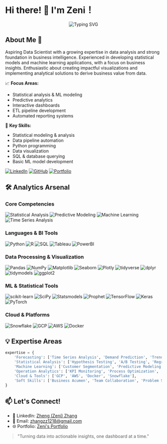 # Hi there! 👋 I'm Zeni！

<div align="center">
  <img src="https://readme-typing-svg.herokuapp.com?font=Fira+Code&pause=1000&color=6842C2&center=true&vCenter=true&width=435&lines=Data+Scientist/Analyt+|+BI+Developer" alt="Typing SVG" />
</div>

## About Me 🚀

Aspiring Data Scientist with a growing expertise in data analysis and strong foundation in business intelligence. Experienced in developing statistical models and machine learning applications, with a focus on business insights. Enthusiastic about creating impactful visualizations and implementing analytical solutions to derive business value from data.

📈 **Focus Areas:**
- Statistical analysis & ML modeling
- Predictive analytics
- Interactive dashboards
- ETL pipeline development
- Automated reporting systems

🎯 **Key Skills:**
- Statistical modeling & analysis
- Data pipeline automation
- Python programming 
- Data visualization
- SQL & database querying
- Basic ML model development

[![LinkedIn](https://img.shields.io/badge/LinkedIn-0077B5?style=for-the-badge&logo=linkedin&logoColor=white)](https://www.linkedin.com/in/zhangz128/)
[![GitHub](https://img.shields.io/badge/GitHub-100000?style=for-the-badge&logo=github&logoColor=white)](https://github.com/zhangz128)
[![Portfolio](https://img.shields.io/badge/Portfolio-4EA94B?style=for-the-badge&logo=codecademy&logoColor=white)](https://zhangz128.github.io/)


## 🛠️ Analytics Arsenal

### Core Competencies
![Statistical Analysis](https://img.shields.io/badge/Statistical%20Analysis-5C2D91?style=for-the-badge&logo=microsoft-analytics&logoColor=white)
![Predictive Modeling](https://img.shields.io/badge/Predictive%20Modeling-FF6F00?style=for-the-badge&logo=tensorflow&logoColor=white)
![Machine Learning](https://img.shields.io/badge/Machine%20Learning-F7931E?style=for-the-badge&logo=scikit-learn&logoColor=white)
![Time Series Analysis](https://img.shields.io/badge/Time%20Series-013243?style=for-the-badge&logo=numpy&logoColor=white)

### Languages & BI Tools
![Python](https://img.shields.io/badge/Python-3776AB?style=for-the-badge&logo=python&logoColor=white)
![R](https://img.shields.io/badge/R-276DC3?style=for-the-badge&logo=r&logoColor=white)
![SQL](https://img.shields.io/badge/SQL-4479A1?style=for-the-badge&logo=mysql&logoColor=white)
![Tableau](https://img.shields.io/badge/Tableau-E97627?style=for-the-badge&logo=tableau&logoColor=white)
![PowerBI](https://img.shields.io/badge/PowerBI-F2C811?style=for-the-badge&logo=power-bi&logoColor=black)

### Data Processing & Visualization
![Pandas](https://img.shields.io/badge/Pandas-150458?style=for-the-badge&logo=pandas&logoColor=white)
![NumPy](https://img.shields.io/badge/NumPy-013243?style=for-the-badge&logo=numpy&logoColor=white)
![Matplotlib](https://img.shields.io/badge/Matplotlib-11557c?style=for-the-badge&logo=python&logoColor=white)
![Seaborn](https://img.shields.io/badge/Seaborn-7DB0BC?style=for-the-badge&logo=python&logoColor=white)
![Plotly](https://img.shields.io/badge/Plotly-3F4F75?style=for-the-badge&logo=plotly&logoColor=white)
![tidyverse](https://img.shields.io/badge/tidyverse-1A162D?style=for-the-badge&logo=r&logoColor=white)
![dplyr](https://img.shields.io/badge/dplyr-FF61F6?style=for-the-badge&logo=r&logoColor=white)
![tidymodels](https://img.shields.io/badge/tidymodels-7C9B77?style=for-the-badge&logo=r&logoColor=white)
![ggplot2](https://img.shields.io/badge/ggplot2-FC4E07?style=for-the-badge&logo=r&logoColor=white)

### ML & Statistical Tools
![scikit-learn](https://img.shields.io/badge/scikit--learn-F7931E?style=for-the-badge&logo=scikit-learn&logoColor=white)
![SciPy](https://img.shields.io/badge/SciPy-8CAAE6?style=for-the-badge&logo=scipy&logoColor=white)
![Statsmodels](https://img.shields.io/badge/Statsmodels-4B8BBE?style=for-the-badge&logo=python&logoColor=white)
![Prophet](https://img.shields.io/badge/Prophet-00A4EF?style=for-the-badge&logo=microsoft&logoColor=white)
![TensorFlow](https://img.shields.io/badge/TensorFlow-FF6F00?style=for-the-badge&logo=tensorflow&logoColor=white)
![Keras](https://img.shields.io/badge/Keras-D00000?style=for-the-badge&logo=keras&logoColor=white)
![PyTorch](https://img.shields.io/badge/PyTorch-EE4C2C?style=for-the-badge&logo=pytorch&logoColor=white)

### Cloud & Platforms
![Snowflake](https://img.shields.io/badge/Snowflake-29B5E8?style=for-the-badge&logo=snowflake&logoColor=white)
![GCP](https://img.shields.io/badge/Google_Cloud-4285F4?style=for-the-badge&logo=google-cloud&logoColor=white)
![AWS](https://img.shields.io/badge/AWS-232F3E?style=for-the-badge&logo=amazon-aws&logoColor=white)
![Docker](https://img.shields.io/badge/Docker-2496ED?style=for-the-badge&logo=docker&logoColor=white)

<!--## 📈 Featured Projects

### 🎯 [Retail Demand Forecasting Engine](https://github.com/yourusername/retail-demand-forecast)
- Built an end-to-end demand forecasting system for retail products
- Implemented advanced time series models (SARIMA, Prophet, LightGBM)
- Achieved 25% improvement in forecast accuracy
- Tech: Python, Prophet, LightGBM, GCP AI Platform

### 🛍️ [Customer Segmentation & Behavior Analysis](https://github.com/yourusername/customer-segments)
- Developed customer segmentation model using RFM analysis and clustering
- Created interactive dashboard for segment analysis
- Identified high-value customer segments worth $2M in revenue
- Tech: Python, scikit-learn, BigQuery, Looker

### 📊 [Operation KPI Prediction Platform](https://github.com/yourusername/ops-kpi-prediction)
- Designed automated KPI prediction system for operations team
- Integrated multiple data sources for comprehensive analysis
- Reduced manual reporting time by 70%
- Tech: Python, Cloud Functions, BigQuery, PowerBI-->

## 💡 Expertise Areas

```python
expertise = {
    'Forecasting': ['Time Series Analysis', 'Demand Prediction', 'Trend Analysis'],
    'Statistical Analysis': ['Hypothesis Testing', 'A/B Testing', 'Regression Analysis'],
    'Machine Learning': ['Customer Segmentation', 'Predictive Modeling', 'Classification'],
    'Operation Analytics': ['KPI Monitoring', 'Process Optimization', 'Efficiency Analysis'],
    'Cloud & Tools': ['GCP', 'AWS', 'Docker', 'Snowflake'],
    'Soft Skills': ['Business Acumen', 'Team Collaboration', 'Problem Solving']
}
```

## 📫 Let's Connect!

- 💼 LinkedIn: [Zheng (Zeni) Zhang](https://www.linkedin.com/in/zhangz128/)
- 📧 Email: zhangzz1218@gmail.com
- 🌐 Portfolio: [Zeni's Portfolio](https://zhangz128.github.io/)

<!-----

<div align="center">
  <img src="https://komarev.com/ghpvc/?username=zhangz128&color=blueviolet&style=flat-square" alt="Profile views"/>
</div>-->

> "Turning data into actionable insights, one dashboard at a time."
